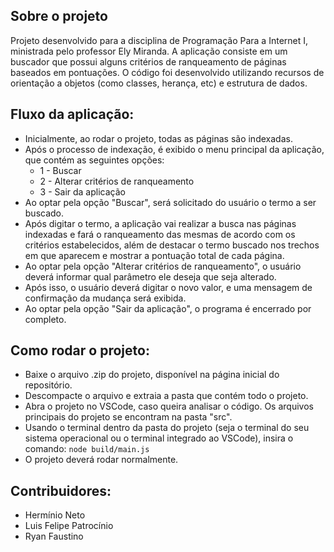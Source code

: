 ## Sobre o projeto
Projeto desenvolvido para a disciplina de Programação Para a Internet I, ministrada pelo professor Ely Miranda. A aplicação consiste em um buscador que possui alguns critérios de ranqueamento de páginas baseados em pontuações. O código foi desenvolvido utilizando recursos de orientação a objetos (como classes, herança, etc) e estrutura de dados.

## Fluxo da aplicação:
- Inicialmente, ao rodar o projeto, todas as páginas são indexadas.
- Após o processo de indexação, é exibido o menu principal da aplicação, que contém as seguintes opções:
    * 1 - Buscar
    * 2 - Alterar critérios de ranqueamento
    * 3 - Sair da aplicação
- Ao optar pela opção "Buscar", será solicitado do usuário o termo a ser buscado.
- Após digitar o termo, a aplicação vai realizar a busca nas páginas indexadas e fará o ranqueamento das mesmas de acordo com os critérios estabelecidos, além de destacar o termo buscado nos trechos em que aparecem e mostrar a pontuação total de cada página.
- Ao optar pela opção "Alterar critérios de ranqueamento", o usuário deverá informar qual parâmetro ele deseja que seja alterado.
- Após isso, o usuário deverá digitar o novo valor, e uma mensagem de confirmação da mudança será exibida.
- Ao optar pela opção "Sair da aplicação", o programa é encerrado por completo.

## Como rodar o projeto:
- Baixe o arquivo .zip do projeto, disponível na página inicial do repositório.
- Descompacte o arquivo e extraia a pasta que contém todo o projeto.
- Abra o projeto no VSCode, caso queira analisar o código. Os arquivos principais do projeto se encontram na pasta "src".
- Usando o terminal dentro da pasta do projeto (seja o terminal do seu sistema operacional ou o terminal integrado ao VSCode), insira o comando:
```node build/main.js```
- O projeto deverá rodar normalmente.

## Contribuidores:
- Hermínio Neto
- Luis Felipe Patrocínio
- Ryan Faustino
